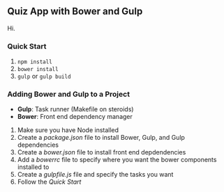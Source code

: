 ## Quiz App with Bower and Gulp

Hi.

### Quick Start

1. `npm install`
1. `bower install`
1. `gulp` or `gulp build`

### Adding Bower and Gulp to a Project

- **Gulp**: Task runner (Makefile on steroids)
- **Bower**: Front end dependency manager

1. Make sure you have Node installed
1. Create a *package.json* file to install Bower, Gulp, and Gulp dependencies
1. Create a *bower.json* file to install front end depdendencies
1. Add a *bowerrc* file to specify where you want the bower components installed to
1. Create a *gulpfile.js* file and specify the tasks you want
1. Follow the *Quick Start*